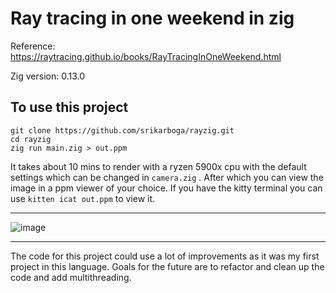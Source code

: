 # Ray tracing in one weekend in zig

Reference: <https://raytracing.github.io/books/RayTracingInOneWeekend.html>

Zig version: 0.13.0

## To use this project

``` 
git clone https://github.com/srikarboga/rayzig.git
cd rayzig
zig run main.zig > out.ppm
```

It takes about 10 mins to render with a ryzen 5900x cpu with the default settings which can be changed in `camera.zig` . After which you can view the image in a ppm viewer of your choice. If you have the kitty terminal you can use `kitten icat out.ppm` to view it.

---
![image](https://github.com/user-attachments/assets/4b96989c-d170-4865-9e91-732fc2147d6d)

---
The code for this project could use a lot of improvements as it was my first project in this language. Goals for the future are to refactor and clean up the code and add multithreading.
